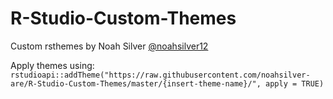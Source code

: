 # R-Studio-Custom-Themes
Custom rsthemes by Noah Silver [@noahsilver12](https://www.twitter.com/noahsilver12)

Apply themes using: ```rstudioapi::addTheme("https://raw.githubusercontent.com/noahsilver-are/R-Studio-Custom-Themes/master/{insert-theme-name}/", apply = TRUE)```
